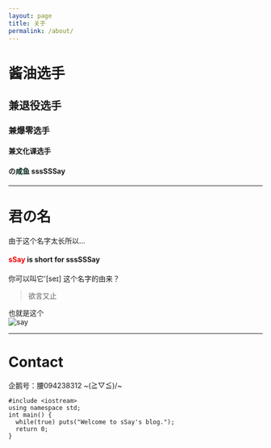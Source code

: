 ```yaml
---
layout: page
title: 关于
permalink: /about/
---
```

# 酱油选手
## 兼退役选手
### 兼爆零选手
#### 兼文化课选手
#### の<font color = "##8A2BE2">咸鱼</font> sssSSSay
* * *
# 君の名
由于这个名字太长所以...   
#### <font color = "#EE0000">sSay</font> is short for sssSSSay
你可以叫它'[seɪ]
这个名字的由来？
> 欲言又止  

也就是这个   
![say](http://imglf1.nosdn.127.net/img/L3owcXMvOE5FVmh1RUIvVkZPRmpZdzdFRjRaekhQYm8zTHVXdjRFYjJ0dGJmd2JWTW9QclVnPT0.png?imageView&thumbnail=500x0&quality=96&stripmeta=0&type=jpg)
* * *
# Contact
企鹅号：腰094238312
~\(≧▽≦)/~
```
#include <iostream>
using namespace std;
int main() {
  while(true) puts("Welcome to sSay's blog.");
  return 0;
}
```

